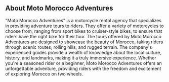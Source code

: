 
## About Moto Morocco Adventures

"Moto Morocco Adventures" is a motorcycle rental agency that specializes in providing adventure tours to riders. They offer a variety of motorcycles to choose from, ranging from sport bikes to cruiser-style bikes, to ensure that riders have the right bike for their tour. The tours offered by Moto Morocco Adventures are designed to showcase the beauty of Morocco, taking riders through scenic routes, rolling hills, and rugged terrain. The company's experienced guides provide a wealth of knowledge about the local culture, history, and landmarks, making it a truly immersive experience. Whether you're a seasoned rider or a beginner, Moto Morocco Adventures offers an unforgettable adventure, providing riders with the freedom and excitement of exploring Morocco on two wheels.